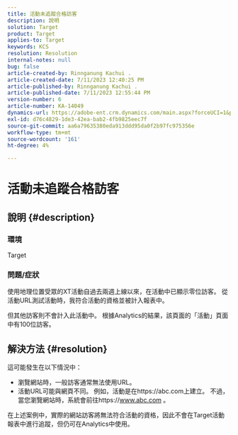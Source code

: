 ```yaml
---
title: 活動未追蹤合格訪客
description: 說明
solution: Target
product: Target
applies-to: Target
keywords: KCS
resolution: Resolution
internal-notes: null
bug: false
article-created-by: Rinnganung Kachui .
article-created-date: 7/11/2023 12:40:25 PM
article-published-by: Rinnganung Kachui .
article-published-date: 7/11/2023 12:55:44 PM
version-number: 6
article-number: KA-14049
dynamics-url: https://adobe-ent.crm.dynamics.com/main.aspx?forceUCI=1&pagetype=entityrecord&etn=knowledgearticle&id=73b18217-e81f-ee11-9cbe-6045bd006e5a
exl-id: d76c4829-1de3-42ea-bab2-4fb9825eec7f
source-git-commit: aa6a79635380eda913ddd95da0f2b97fc975356e
workflow-type: tm+mt
source-wordcount: '161'
ht-degree: 4%

---
```


# 活動未追蹤合格訪客

## 說明 {#description}


### <b>環境</b>

Target

### <b>問題/症狀</b>

使用地理位置受眾的XT活動自過去兩週上線以來，在活動中已顯示零位訪客。 從活動URL測試活動時，我符合活動的資格並被計入報表中。

但其他訪客則不會計入此活動中。 根據Analytics的結果，該頁面的「活動」頁面中有100位訪客。


## 解決方法 {#resolution}


這可能發生在以下情況中：

- 瀏覽網站時，一般訪客通常無法使用URL。
- 活動URL可能與網頁不同。 例如，活動是在https://abc.com上建立。 不過，當您瀏覽網站時，系統會前往https://www.abc.com 。


在上述案例中，實際的網站訪客將無法符合活動的資格，因此不會在Target活動報表中進行追蹤，但仍可在Analytics中使用。
